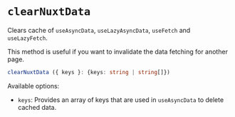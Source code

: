 # `clearNuxtData`

Clears cache of `useAsyncData`, `useLazyAsyncData`, `useFetch` and `useLazyFetch`.

This method is useful if you want to invalidate the data fetching for another page.

```ts
clearNuxtData ({ keys }: {keys: string | string[]})
```

Available options:

* `keys`: Provides an array of keys that are used in `useAsyncData` to delete cached data.

